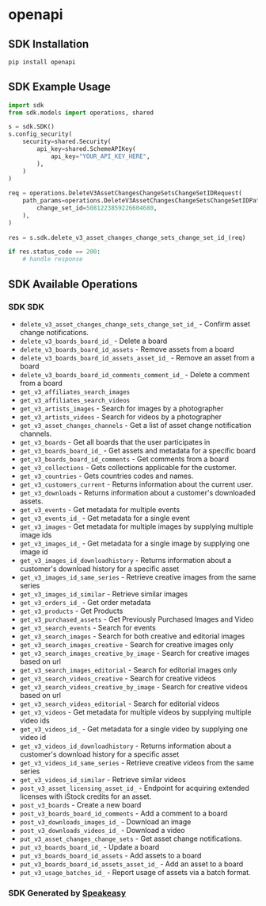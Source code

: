 # openapi

<!-- Start SDK Installation -->
## SDK Installation

```bash
pip install openapi
```
<!-- End SDK Installation -->

<!-- Start SDK Example Usage -->
## SDK Example Usage

```python
import sdk
from sdk.models import operations, shared

s = sdk.SDK()
s.config_security(
    security=shared.Security(
        api_key=shared.SchemeAPIKey(
            api_key="YOUR_API_KEY_HERE",
        ),
    )
)
    
req = operations.DeleteV3AssetChangesChangeSetsChangeSetIDRequest(
    path_params=operations.DeleteV3AssetChangesChangeSetsChangeSetIDPathParams(
        change_set_id=5081223859226604680,
    ),
)
    
res = s.sdk.delete_v3_asset_changes_change_sets_change_set_id_(req)

if res.status_code == 200:
    # handle response
```
<!-- End SDK Example Usage -->

<!-- Start SDK Available Operations -->
## SDK Available Operations

### SDK SDK

* `delete_v3_asset_changes_change_sets_change_set_id_` - Confirm asset change notifications.
* `delete_v3_boards_board_id_` - Delete a board
* `delete_v3_boards_board_id_assets` - Remove assets from a board
* `delete_v3_boards_board_id_assets_asset_id_` - Remove an asset from a board
* `delete_v3_boards_board_id_comments_comment_id_` - Delete a comment from a board
* `get_v3_affiliates_search_images`
* `get_v3_affiliates_search_videos`
* `get_v3_artists_images` - Search for images by a photographer
* `get_v3_artists_videos` - Search for videos by a photographer
* `get_v3_asset_changes_channels` - Get a list of asset change notification channels.
* `get_v3_boards` - Get all boards that the user participates in
* `get_v3_boards_board_id_` - Get assets and metadata for a specific board
* `get_v3_boards_board_id_comments` - Get comments from a board
* `get_v3_collections` - Gets collections applicable for the customer.
* `get_v3_countries` - Gets countries codes and names.
* `get_v3_customers_current` - Returns information about the current user.
* `get_v3_downloads` - Returns information about a customer's downloaded assets.
* `get_v3_events` - Get metadata for multiple events
* `get_v3_events_id_` - Get metadata for a single event
* `get_v3_images` - Get metadata for multiple images by supplying multiple image ids
* `get_v3_images_id_` - Get metadata for a single image by supplying one image id
* `get_v3_images_id_downloadhistory` - Returns information about a customer's download history for a specific asset
* `get_v3_images_id_same_series` - Retrieve creative images from the same series
* `get_v3_images_id_similar` - Retrieve similar images
* `get_v3_orders_id_` - Get order metadata
* `get_v3_products` - Get Products
* `get_v3_purchased_assets` - Get Previously Purchased Images and Video
* `get_v3_search_events` - Search for events
* `get_v3_search_images` - Search for both creative and editorial images
* `get_v3_search_images_creative` - Search for creative images only
* `get_v3_search_images_creative_by_image` - Search for creative images based on url
* `get_v3_search_images_editorial` - Search for editorial images only
* `get_v3_search_videos_creative` - Search for creative videos
* `get_v3_search_videos_creative_by_image` - Search for creative videos based on url
* `get_v3_search_videos_editorial` - Search for editorial videos
* `get_v3_videos` - Get metadata for multiple videos by supplying multiple video ids
* `get_v3_videos_id_` - Get metadata for a single video by supplying one video id
* `get_v3_videos_id_downloadhistory` - Returns information about a customer's download history for a specific asset
* `get_v3_videos_id_same_series` - Retrieve creative videos from the same series
* `get_v3_videos_id_similar` - Retrieve similar videos
* `post_v3_asset_licensing_asset_id_` - Endpoint for acquiring extended licenses with iStock credits for an asset.
* `post_v3_boards` - Create a new board
* `post_v3_boards_board_id_comments` - Add a comment to a board
* `post_v3_downloads_images_id_` - Download an image
* `post_v3_downloads_videos_id_` - Download a video
* `put_v3_asset_changes_change_sets` - Get asset change notifications.
* `put_v3_boards_board_id_` - Update a board
* `put_v3_boards_board_id_assets` - Add assets to a board
* `put_v3_boards_board_id_assets_asset_id_` - Add an asset to a board
* `put_v3_usage_batches_id_` - Report usage of assets via a batch format.

<!-- End SDK Available Operations -->

### SDK Generated by [Speakeasy](https://docs.speakeasyapi.dev/docs/using-speakeasy/client-sdks)
